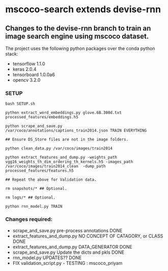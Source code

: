 # mscoco-search extends devise-rnn

## Changes to the devise-rnn branch to train an image search engine using mscoco dataset.

The project uses the following python packages over the conda python stack:
- tensorflow 1.1.0
- keras 2.0.4
- tensorboard 1.0.0a6
- opencv 3.2.0

### SETUP
````
bash SETUP.sh

python extract_word_embeddings.py glove.6B.300d.txt processed_features/embeddings.h5

python scrape_and_save.py /var/coco/annotations/captions_train2014.json TRAIN EVERYTHING

## Ensure DS_Store files are not in the image folders.

python clean_data.py /var/coco/images/train2014

python extract_features_and_dump.py -weights_path vgg16_weights_th_dim_ordering_th_kernels.h5 -images_path /var/coco/images/train2014_clean  -dump_path processed_features/features.h5

## Repeat the above for Validation data.

rm snapshots/* ## Optional.

rm logs/* ## Optional.

python rnn_model.py TRAIN
````

### Changes required:
- scrape_and_save.py pre-process annotations DONE
- extract_features_and_dump.py NO CONCEPT OF CATAGORY, or CLASS DONE
- extract_features_and_dump.py DATA_GENERATOR DONE
- scrape_and_save.py Update the dicts and pkls DONE
- rnn_model.py UPDATES?? DONE
- FIX validation_script.py - TESTING : mscoco_priyam
